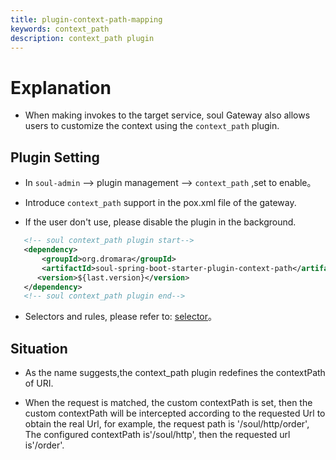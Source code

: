 ```yaml
---
title: plugin-context-path-mapping
keywords: context_path
description: context_path plugin
---
```


# Explanation

* When making invokes to the target service, soul Gateway also allows users to customize the context using the `context_path` plugin.


## Plugin Setting

* In `soul-admin` --> plugin management --> `context_path` ,set to enable。

* Introduce `context_path` support in the pox.xml file of the gateway.

* If the user don't use, please disable the plugin in the background.

```xml
   <!-- soul context_path plugin start-->
   <dependency>
       <groupId>org.dromara</groupId>
       <artifactId>soul-spring-boot-starter-plugin-context-path</artifactId>
      <version>${last.version}</version>
   </dependency>
   <!-- soul context_path plugin end-->
``` 

* Selectors and rules, please refer to: [selector](../selector-and-rule)。
 

## Situation

* As the name suggests,the context_path plugin redefines the contextPath of URI.

* When the request is matched, the custom contextPath is set, then the custom contextPath will be intercepted according to the requested Url to obtain the real Url, for example, the request path is '/soul/http/order',
  The configured contextPath is'/soul/http', then the requested url is'/order'.
